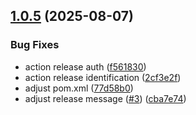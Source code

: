 ## [1.0.5](https://github.com/azifydev/facetec-aar/compare/v1.0.4...v1.0.5) (2025-08-07)


### Bug Fixes

* action release auth ([f561830](https://github.com/azifydev/facetec-aar/commit/f561830c81d0cdf570fab6febea189cffbcb8717))
* action release identification ([2cf3e2f](https://github.com/azifydev/facetec-aar/commit/2cf3e2f4c1ca7b78375f4ebed55e0fe5c3e49f10))
* adjust pom.xml ([77d58b0](https://github.com/azifydev/facetec-aar/commit/77d58b0a4b7f67dd08c01dc520ce9ade3f8cb053))
* adjust release message ([#3](https://github.com/azifydev/facetec-aar/issues/3)) ([cba7e74](https://github.com/azifydev/facetec-aar/commit/cba7e7419a5c8c1d24568c6518e815be520c5694))
